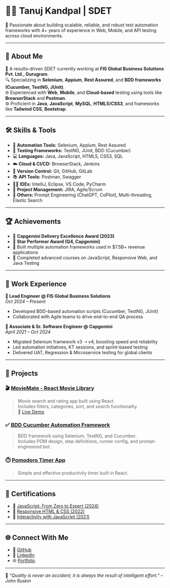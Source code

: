 
# 👨‍💻 Tanuj Kandpal | SDET 
🚀 Passionate about building scalable, reliable, and robust test automation frameworks with 4+ years of experience in Web, Mobile, and API testing across cloud environments.

---

## 🧠 About Me

🎯 A results-driven SDET currently working at **FIS Global Business Solutions Pvt. Ltd., Gurugram**.  
🔍 Specializing in **Selenium**, **Appium**, **Rest Assured**, and **BDD frameworks (Cucumber, TestNG, JUnit)**.  
🌐 Experienced with **Web**, **Mobile**, and **Cloud-based** testing using tools like **BrowserStack** and **Postman**.  
⚙️ Proficient in **Java**, **JavaScript**, **MySQL**, **HTML5/CSS3**, and frameworks like **Tailwind CSS**, **Bootstrap**.

---

## 🛠️ Skills & Tools

- 🔧 **Automation Tools:** Selenium, Appium, Rest Assured  
- 🧪 **Testing Frameworks:** TestNG, JUnit, BDD (Cucumber)  
- 💻 **Languages:** Java, JavaScript, HTML5, CSS3, SQL  
- ☁️ **Cloud & CI/CD:** BrowserStack, Jenkins  
- 🔄 **Version Control:** Git, GitHub, GitLab  
- 📚 **API Tools:** Postman, Swagger  
- 👨‍💻 **IDEs:** IntelliJ, Eclipse, VS Code, PyCharm  
- 📌 **Project Management:** JIRA, Agile/Scrum  
- 🧠 **Others:** Prompt Engineering (ChatGPT, CoPilot), Multi-threading, Elastic Search  

---

## 🏆 Achievements

- 🥇 **Capgemini Delivery Excellence Award (2023)**  
- 🌟 **Star Performer Award (Q4, Capgemini)**  
- 🧠 Built multiple automation frameworks used in $7.5B+ revenue applications  
- 📘 Completed advanced courses on JavaScript, Responsive Web, and Java Testing

---

## 📂 Work Experience

**🔹 Lead Engineer @ FIS Global Business Solutions**  
*Oct 2024 – Present*  
- Developed BDD-based automation scripts (Cucumber, TestNG, JUnit)  
- Collaborated with Agile teams to drive end-to-end QA process

**🔹 Associate & Sr. Software Engineer @ Capgemini**  
*April 2021 – Oct 2024*  
- Migrated Selenium framework v3 ➝ v4, boosting speed and reliability  
- Led automation initiatives, KT sessions, and sprint-based testing  
- Delivered UAT, Regression & Microservice testing for global clients

---

## 💼 Projects

### 🎬 [MovieMate - React Movie Library](https://github.com/Tanuj-Kandpal/Movie-App)
> Movie search and rating app built using React.  
Includes filters, categories, sort, and search functionality.  
🔗 [Live Demo](https://movie-app-psi-sooty.vercel.app/)

### ✅ [BDD Cucumber Automation Framework](https://github.com/Tanuj-Kandpal/BDD-Cucumber)
> BDD framework using Selenium, TestNG, and Cucumber.  
Includes POM design, step definitions, runner config, and prompt-engineered bot.

### ⏱️ [Pomodoro Timer App](https://github.com/Arjun8900/Pomodoro-Timer)
> Simple and effective productivity timer built in React.

---

## 📜 Certifications

- 🏅 [JavaScript: From Zero to Expert (2024)](https://www.udemy.com/certificate/UC-0acbd32b-f5d5-4dcf-85d7-4888569688a6/)
- 🧰 [Responsive HTML & CSS (2022)](https://www.udemy.com/certificate/UC-6d6f562e-77f4-4160-b65b-ac17aa0191ce/)
- 🤖 [Interactivity with JavaScript (2021)](https://www.coursera.org/account/accomplishments/certificate/6VDXMQVWMAXZ)

---

## 🌐 Connect With Me

- 🔗 [GitHub](https://github.com/Tanuj-Kandpal)
- 💼 [LinkedIn](https://www.linkedin.com/in/tanuj-kandpal-57186b193/)
- 🌐 [Portfolio](https://tanuj-kandpal-portfolio.netlify.app/)

---

💬 *“Quality is never an accident; it is always the result of intelligent effort.” – John Ruskin*
